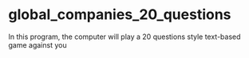 # global_companies_20_questions
In this program, the computer will play a 20 questions style text-based game against you

[<title>](<link>)




https://github.com/cmusam/fortune500

### Dependencies
This program was written in python3, the libraries used are pandas,numpy, and random


### Usage
1) clone the script
2) using the terminal, go into the directory containing this script
3) run the program from the terminal

### code explained:
This program is a text based game. You start by choosing a company listed in the csv file. The company has properties such as the headquarters, sectory, and of course companyname. The computer repeatidley will ask yes or no questions until it is able to guess the company you were thinking of. 

Here's a step-by-step guideline which shows how the code was created:

To start we import needed modules, then load in our csv file and make it a DataFrame using pandas
```python
#import needed modules
import pandas as pd
import numpy as np
import random

#load the csv file and convert it to a DataFrame
file_name = "global_500_companies.csv"
df = pd.read_csv(file_name)¸
```
Some additional set-up is needed in terms of creating a list of keys, and a boolean to control loop breaking

```python
#make a list of keys for the DataFrame
keys = ["Sector","HQLocation","CompanyName"]

#bool that can break out of the main loop
break_bool = False
```
Here's the bones of the program

```python
def filter_by_key(dataf,key):
    key_list = dataf[key].tolist()
    choice = random.choice(key_list)
    question = "is it {}?".format(choice)
    user_input = input(question)

    if(user_input == "n" or user_input == "no"):
        dataf = dataf[(dataf[key] != choice)]
    elif(user_input == "y" or user_input == "yes"):
        if key == "CompanyName":
            dataf = dataf[(dataf[key] == choice)]
            global break_bool
            break_bool = True
        elif(len(keys) > 1):
            keys.remove(key)
            dataf = dataf[(dataf[key] == choice)]

        # elif len(keys) == 1:
        #     #global break_bool
        #     break_bool = True

    return dataf
```
This is the definition of a function that will take in a DataFrame and a key as input. Then after taking in user input, the function will return a new, filtered DataFrame. In this case filtering is reffering to reducing the size of the DataFrame.

Here's the step-by-step
1) convert the DataFrame of the inputted key to a list
```python
    key_list = dataf[key].tolist()
```
2) set a variable called choice equal to random choice from this newly created list
```python
    choice = random.choice(key_list)
```
3) create a question variable, and then take in input from the user
```python
    question = "is it {}?".format(choice)
    user_input = input(question)
```

The input can be either "yes" or "no"
if input is no, then set the data frame equal to the data frame of not the choice
if input is yes, then set the data frame equal to the data frame of the choice
additionally if the input is yes and the key is "CompanyName" then the computer has sucessfully guessed the company and the break boolean should be set equal to true
if the key is not "CompanyName" then they key should be removed from the keys list, with the break boolean staying false



### To-Do

### References

### Insight/motivation


